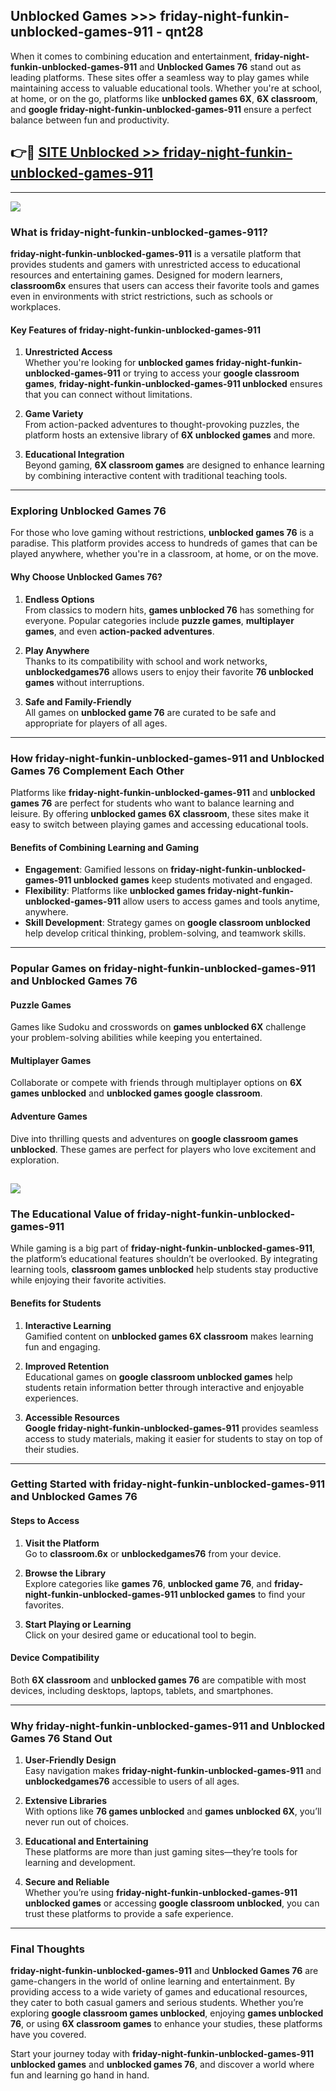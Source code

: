 ## Unblocked Games >>> friday-night-funkin-unblocked-games-911 - qnt28 

When it comes to combining education and entertainment, **friday-night-funkin-unblocked-games-911** and **Unblocked Games 76** stand out as leading platforms. These sites offer a seamless way to play games while maintaining access to valuable educational tools. Whether you're at school, at home, or on the go, platforms like **unblocked games 6X**, **6X classroom**, and **google friday-night-funkin-unblocked-games-911** ensure a perfect balance between fun and productivity.
## 👉🔴 [SITE Unblocked >> friday-night-funkin-unblocked-games-911](http://premium.freeplayer.one?title=friday-night-funkin-unblocked-games-911&ref=22JU)
---
<a href="http://premium.freeplayer.one?title=friday-night-funkin-unblocked-games-911&ref=22JU/"><img src="https://github.com/user-attachments/assets/438f12ca-57a4-47a3-8ead-c64da593a1e5"/></a>
### What is friday-night-funkin-unblocked-games-911?  

**friday-night-funkin-unblocked-games-911** is a versatile platform that provides students and gamers with unrestricted access to educational resources and entertaining games. Designed for modern learners, **classroom6x** ensures that users can access their favorite tools and games even in environments with strict restrictions, such as schools or workplaces.  

#### Key Features of friday-night-funkin-unblocked-games-911  

1. **Unrestricted Access**  
   Whether you're looking for **unblocked games friday-night-funkin-unblocked-games-911** or trying to access your **google classroom games**, **friday-night-funkin-unblocked-games-911 unblocked** ensures that you can connect without limitations.  

2. **Game Variety**  
   From action-packed adventures to thought-provoking puzzles, the platform hosts an extensive library of **6X unblocked games** and more.  

3. **Educational Integration**  
   Beyond gaming, **6X classroom games** are designed to enhance learning by combining interactive content with traditional teaching tools.  



---

### Exploring Unblocked Games 76  

For those who love gaming without restrictions, **unblocked games 76** is a paradise. This platform provides access to hundreds of games that can be played anywhere, whether you're in a classroom, at home, or on the move.  

#### Why Choose Unblocked Games 76?  

1. **Endless Options**  
   From classics to modern hits, **games unblocked 76** has something for everyone. Popular categories include **puzzle games**, **multiplayer games**, and even **action-packed adventures**.  

2. **Play Anywhere**  
   Thanks to its compatibility with school and work networks, **unblockedgames76** allows users to enjoy their favorite **76 unblocked games** without interruptions.  

3. **Safe and Family-Friendly**  
   All games on **unblocked game 76** are curated to be safe and appropriate for players of all ages.  

---

### How friday-night-funkin-unblocked-games-911 and Unblocked Games 76 Complement Each Other  

Platforms like **friday-night-funkin-unblocked-games-911** and **unblocked games 76** are perfect for students who want to balance learning and leisure. By offering **unblocked games 6X classroom**, these sites make it easy to switch between playing games and accessing educational tools.  

#### Benefits of Combining Learning and Gaming  

- **Engagement**: Gamified lessons on **friday-night-funkin-unblocked-games-911 unblocked games** keep students motivated and engaged.  
- **Flexibility**: Platforms like **unblocked games friday-night-funkin-unblocked-games-911** allow users to access games and tools anytime, anywhere.  
- **Skill Development**: Strategy games on **google classroom unblocked** help develop critical thinking, problem-solving, and teamwork skills.  

---

### Popular Games on friday-night-funkin-unblocked-games-911 and Unblocked Games 76  

#### Puzzle Games  

Games like Sudoku and crosswords on **games unblocked 6X** challenge your problem-solving abilities while keeping you entertained.  

#### Multiplayer Games  

Collaborate or compete with friends through multiplayer options on **6X games unblocked** and **unblocked games google classroom**.  

#### Adventure Games  

Dive into thrilling quests and adventures on **google classroom games unblocked**. These games are perfect for players who love excitement and exploration.  

<a href="http://download.freeplayer.one?title=friday-night-funkin-unblocked-games-911&ref=23D/"><img src="https://github.com/user-attachments/assets/fe0c3e91-c8e1-489c-acf0-e2f614c12fb8"/></a>
---

### The Educational Value of friday-night-funkin-unblocked-games-911  

While gaming is a big part of **friday-night-funkin-unblocked-games-911**, the platform’s educational features shouldn’t be overlooked. By integrating learning tools, **classroom games unblocked** help students stay productive while enjoying their favorite activities.  

#### Benefits for Students  

1. **Interactive Learning**  
   Gamified content on **unblocked games 6X classroom** makes learning fun and engaging.  

2. **Improved Retention**  
   Educational games on **google classroom unblocked games** help students retain information better through interactive and enjoyable experiences.  

3. **Accessible Resources**  
   **Google friday-night-funkin-unblocked-games-911** provides seamless access to study materials, making it easier for students to stay on top of their studies.  

---

### Getting Started with friday-night-funkin-unblocked-games-911 and Unblocked Games 76  

#### Steps to Access  

1. **Visit the Platform**  
   Go to **classroom.6x** or **unblockedgames76** from your device.  

2. **Browse the Library**  
   Explore categories like **games 76**, **unblocked game 76**, and **friday-night-funkin-unblocked-games-911 unblocked games** to find your favorites.  

3. **Start Playing or Learning**  
   Click on your desired game or educational tool to begin.  

#### Device Compatibility  

Both **6X classroom** and **unblocked games 76** are compatible with most devices, including desktops, laptops, tablets, and smartphones.  

---

### Why friday-night-funkin-unblocked-games-911 and Unblocked Games 76 Stand Out  

1. **User-Friendly Design**  
   Easy navigation makes **friday-night-funkin-unblocked-games-911** and **unblockedgames76** accessible to users of all ages.  

2. **Extensive Libraries**  
   With options like **76 games unblocked** and **games unblocked 6X**, you’ll never run out of choices.  

3. **Educational and Entertaining**  
   These platforms are more than just gaming sites—they’re tools for learning and development.  

4. **Secure and Reliable**  
   Whether you’re using **friday-night-funkin-unblocked-games-911 unblocked games** or accessing **google classroom unblocked**, you can trust these platforms to provide a safe experience.  

---

### Final Thoughts  

**friday-night-funkin-unblocked-games-911** and **Unblocked Games 76** are game-changers in the world of online learning and entertainment. By providing access to a wide variety of games and educational resources, they cater to both casual gamers and serious students. Whether you’re exploring **google classroom games unblocked**, enjoying **games unblocked 76**, or using **6X classroom games** to enhance your studies, these platforms have you covered.  

Start your journey today with **friday-night-funkin-unblocked-games-911 unblocked games** and **unblocked games 76**, and discover a world where fun and learning go hand in hand.  